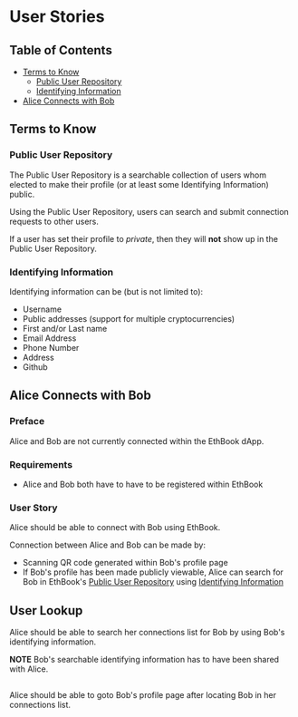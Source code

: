# User Stories

## Table of Contents

- [Terms to Know](#terms-to-know)
    - [Public User Repository](#public-user-repository)
    - [Identifying Information](#identifying-information)
- [Alice Connects with Bob](#alice-connects-with-bob)

## Terms to Know

### Public User Repository

The Public User Repository is a searchable collection of users whom elected to make their profile (or at least some Identifying Information) public.

Using the Public User Repository, users can search and submit connection requests to other users.

If a user has set their profile to _private_, then they will **not** show up in the Public User Repository.

### Identifying Information

Identifying information can be (but is not limited to):

- Username
- Public addresses (support for multiple cryptocurrencies)
- First and/or Last name
- Email Address
- Phone Number
- Address
- Github

## Alice Connects with Bob

### Preface

Alice and Bob are not currently connected within the EthBook dApp.

### Requirements

- Alice and Bob both have to have to be registered within EthBook

### User Story

Alice should be able to connect with Bob using EthBook.

Connection between Alice and Bob can be made by:

- Scanning QR code generated within Bob's profile page
- If Bob's profile has been made publicly viewable, Alice can search for Bob in EthBook's [Public User Repository](#public-user-repository) using [Identifying Information](#identifying-information)

## User Lookup

Alice should be able to search her connections list for Bob by using Bob's identifying information.

**NOTE** Bob's searchable identifying information has to have been shared with Alice.

##

Alice should be able to goto Bob's profile page after locating Bob in her connections list.


